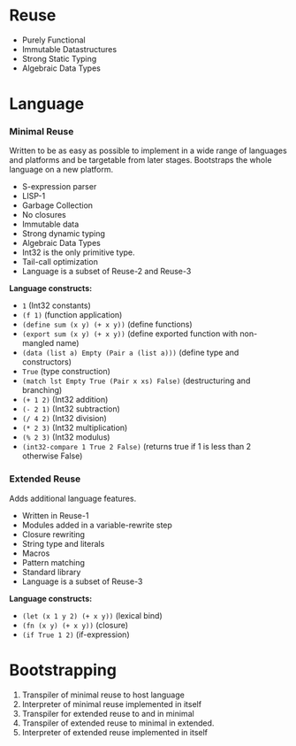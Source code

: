 
# Reuse
* Purely Functional
* Immutable Datastructures
* Strong Static Typing
* Algebraic Data Types

# Language
### Minimal Reuse
Written to be as easy as possible to implement in a wide range of languages and platforms and be targetable from later stages. Bootstraps the whole language on a new platform.
* S-expression parser
* LISP-1
* Garbage Collection
* No closures
* Immutable data
* Strong dynamic typing
* Algebraic Data Types
* Int32 is the only primitive type.
* Tail-call optimization
* Language is a subset of Reuse-2 and Reuse-3

**Language constructs:**
* `1` (Int32 constants)
* `(f 1)` (function application)
* `(define sum (x y) (+ x y))` (define functions)
* `(export sum (x y) (+ x y))` (define exported function with non-mangled name)
* `(data (list a) Empty (Pair a (list a)))` (define type and constructors)
* `True` (type construction)
* `(match lst Empty True (Pair x xs) False)` (destructuring and branching)
* `(+ 1 2)` (Int32 addition)
* `(- 2 1)` (Int32 subtraction)
* `(/ 4 2)` (Int32 division)
* `(* 2 3)` (Int32 multiplication)
* `(% 2 3)` (Int32 modulus)
* `(int32-compare 1 True 2 False)` (returns true if 1 is less than 2 otherwise False)

### Extended Reuse
Adds additional language features.
* Written in Reuse-1
* Modules added in a variable-rewrite step
* Closure rewriting
* String type and literals
* Macros
* Pattern matching
* Standard library
* Language is a subset of Reuse-3

**Language constructs:**
* `(let (x 1 y 2) (+ x y))` (lexical bind)
* `(fn (x y) (+ x y))` (closure)
* `(if True 1 2)` (if-expression)

# Bootstrapping
1. Transpiler of minimal reuse to host language
2. Interpreter of minimal reuse implemented in itself
3. Transpiler for extended reuse to and in minimal
4. Transpiler of extended reuse to minimal in extended.
5. Interpreter of extended reuse implemented in itself
